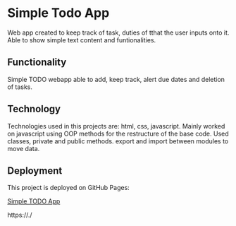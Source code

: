 # Simple Todo App

Web app created to keep track of task, duties of tthat the user inputs onto it.
Able to show simple text content and funtionalities.

## Functionality

Simple TODO webapp able to add, keep track, alert due dates and deletion of tasks.

## Technology

Technologies used in this projects are: html, css, javascript.
Mainly worked on javascript using OOP methods for the restructure of the base code.
Used classes, private and public methods.
export and import between modules to move data.

## Deployment

This project is deployed on GitHub Pages:

[Simple TODO App](https://./)

https://./
